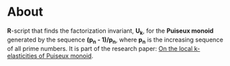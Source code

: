 # About

**R**-script that finds the factorization invariant, **U<sub>k</sub>**, for the **Puiseux monoid** generated by the sequence **(p<sub>n</sub> - 1)/p<sub>n</sub>**, where **p<sub>n</sub>** is the increasing sequence of all prime numbers. It is part of the research paper: [On the local k-elasticities of Puiseux monoid](https://www.worldscientific.com/doi/10.1142/S0218196718500662).
